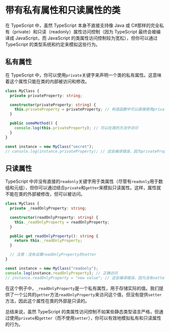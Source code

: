 # 带有私有属性和只读属性的类

在 TypeScript 中，虽然 TypeScript 本身不直接支持像 Java 或 C#那样的完全私有（private）和只读（readonly）属性访问控制（因为 TypeScript 最终会被编译成 JavaScript，而 JavaScript 的类属性访问控制较为宽松），但你可以通过 TypeScript 的类型系统和约定来模拟这些行为。

## 私有属性

在 TypeScript 中，你可以使用`private`关键字来声明一个类的私有属性。这意味着这个属性只能在类的内部被访问和修改。

```typescript
class MyClass {
  private privateProperty: string;

  constructor(privateProperty: string) {
    this.privateProperty = privateProperty; // 构造函数中可以直接使用privateProperty作为参数名来自动赋值
  }

  public someMethod() {
    console.log(this.privateProperty); // 可以在类的方法中访问
  }
}

const instance = new MyClass("secret");
// console.log(instance.privateProperty); // 这会编译错误，因为privateProperty是私有的
```

## 只读属性

TypeScript 中并没有直接的`readonly`关键字用于类属性（尽管有`readonly`用于数组和元组），但你可以通过结合`private`和`getter`来模拟只读属性。这样，属性就不能在类的外部被修改，但可以被访问。

```typescript
class MyClass {
  private _readOnlyProperty: string;

  constructor(readOnlyProperty: string) {
    this._readOnlyProperty = readOnlyProperty;
  }

  public get readOnlyProperty(): string {
    return this._readOnlyProperty;
  }

  // 注意：没有设置readOnlyProperty的setter
}

const instance = new MyClass("readonly");
console.log(instance.readOnlyProperty); // 正确访问
// instance.readOnlyProperty = "new value"; // 这会编译错误，因为没有setter
```

在这个例子中，`_readOnlyProperty`是一个私有属性，用于存储实际的值。我们提供了一个公共的`getter`方法`readOnlyProperty`来访问这个值，但没有提供`setter`方法，因此这个属性在类的外部是只读的。

总结来说，虽然 TypeScript 的类属性访问控制不如某些静态类型语言严格，但通过使用`private`和`getter`（而不使用`setter`），你可以有效地模拟私有和只读属性的行为。

